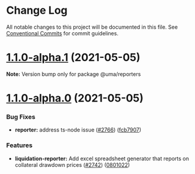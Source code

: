 # Change Log

All notable changes to this project will be documented in this file.
See [Conventional Commits](https://conventionalcommits.org) for commit guidelines.

# [1.1.0-alpha.1](https://github.com/mrice32/protocol/compare/@uma/reporters@1.1.0-alpha.0...@uma/reporters@1.1.0-alpha.1) (2021-05-05)

**Note:** Version bump only for package @uma/reporters

# [1.1.0-alpha.0](https://github.com/mrice32/protocol/compare/@uma/reporters@1.0.2...@uma/reporters@1.1.0-alpha.0) (2021-05-05)

### Bug Fixes

- **reporter:** address ts-node issue ([#2766](https://github.com/mrice32/protocol/issues/2766)) ([fcb7907](https://github.com/mrice32/protocol/commit/fcb7907920a3a36c3603016d2d1058f72219e061))

### Features

- **liquidation-reporter:** Add excel spreadsheet generator that reports on collateral drawdown prices ([#2742](https://github.com/mrice32/protocol/issues/2742)) ([0801022](https://github.com/mrice32/protocol/commit/08010229505a643b048d472d2c409f4e03728487))
